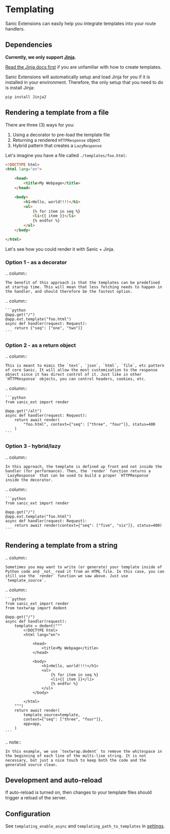 # Templating

Sanic Extensions can easily help you integrate templates into your route handlers. 

## Dependencies

**Currently, we only support [Jinja](https://github.com/pallets/jinja/).**

[Read the Jinja docs first](https://jinja.palletsprojects.com/en/3.1.x/) if you are unfamiliar with how to create templates.

Sanic Extensions will automatically setup and load Jinja for you if it is installed in your environment. Therefore, the only setup that you need to do is install Jinja:

```
pip install Jinja2
```

## Rendering a template from a file

There are three (3) ways for you:

1. Using a decorator to pre-load the template file
1. Returning a rendered `HTTPResponse` object
1. Hybrid pattern that creates a `LazyResponse`

Let's imagine you have a file called `./templates/foo.html`:

```html
<!DOCTYPE html>
<html lang="en">

    <head>
        <title>My Webpage</title>
    </head>

    <body>
        <h1>Hello, world!!!!</h1>
        <ul>
            {% for item in seq %}
            <li>{{ item }}</li>
            {% endfor %}
        </ul>
    </body>

</html>
```

Let's see how you could render it with Sanic + Jinja.

### Option 1 - as a decorator

.. column::

    The benefit of this approach is that the templates can be predefined at startup time. This will mean that less fetching needs to happen in the handler, and should therefore be the fastest option.

.. column::

    ```python
    @app.get("/")
    @app.ext.template("foo.html")
    async def handler(request: Request):
        return {"seq": ["one", "two"]}
    ```

### Option 2 - as a return object

.. column::

    This is meant to mimic the `text`, `json`, `html`, `file`, etc pattern of core Sanic. It will allow the most customization to the response object since it has direct control of it. Just like in other `HTTPResponse` objects, you can control headers, cookies, etc.

.. column::

    ```python
    from sanic_ext import render

    @app.get("/alt")
    async def handler(request: Request):
        return await render(
            "foo.html", context={"seq": ["three", "four"]}, status=400
        )
    ```

### Option 3 - hybrid/lazy

.. column::

    In this approach, the template is defined up front and not inside the handler (for performance). Then, the `render` function returns a `LazyResponse` that can be used to build a proper `HTTPResponse` inside the decorator.

.. column::

    ```python
    from sanic_ext import render

    @app.get("/")
    @app.ext.template("foo.html")
    async def handler(request: Request):
        return await render(context={"seq": ["five", "six"]}, status=400)
    ```

## Rendering a template from a string

.. column::

    Sometimes you may want to write (or generate) your template inside of Python code and _not_ read it from an HTML file. In this case, you can still use the `render` function we saw above. Just use `template_source`.

.. column::

    ```python
    from sanic_ext import render
    from textwrap import dedent

    @app.get("/")
    async def handler(request):
        template = dedent("""
            <!DOCTYPE html>
            <html lang="en">

                <head>
                    <title>My Webpage</title>
                </head>

                <body>
                    <h1>Hello, world!!!!</h1>
                    <ul>
                        {% for item in seq %}
                        <li>{{ item }}</li>
                        {% endfor %}
                    </ul>
                </body>

            </html>
        """)
        return await render(
            template_source=template,
            context={"seq": ["three", "four"]},
            app=app,
        )
    ```



.. note:: 

    In this example, we use `textwrap.dedent` to remove the whitespace in the beginning of each line of the multi-line string. It is not necessary, but just a nice touch to keep both the code and the generated source clean.



## Development and auto-reload

If auto-reload is turned on, then changes to your template files should trigger a reload of the server.

## Configuration

See `templating_enable_async` and `templating_path_to_templates` in [settings](./configuration.md#settings).
